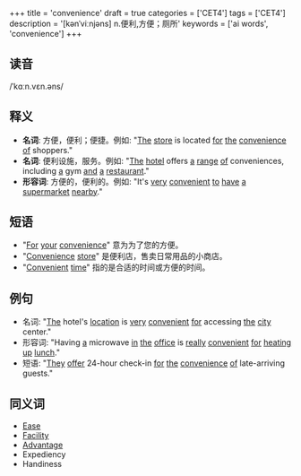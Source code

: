 +++
title = 'convenience'
draft = true
categories = ['CET4']
tags = ['CET4']
description = '[kənˈviːnjəns] n.便利,方便；厕所'
keywords = ['ai words', 'convenience']
+++

## 读音
/ˈkɑːn.vɛn.əns/

## 释义
- **名词**: 方便，便利；便捷。例如: "[The](/post/the/) [store](/post/store/) is located [for](/post/for/) [the](/post/the/) [convenience](/post/convenience/) [of](/post/of/) shoppers."
- **名词**: 便利设施，服务。例如: "[The](/post/the/) [hotel](/post/hotel/) offers [a](/post/a/) [range](/post/range/) [of](/post/of/) conveniences, including [a](/post/a/) gym [and](/post/and/) [a](/post/a/) [restaurant](/post/restaurant/)."
- **形容词**: 方便的，便利的。例如: "It's [very](/post/very/) [convenient](/post/convenient/) [to](/post/to/) [have](/post/have/) [a](/post/a/) [supermarket](/post/supermarket/) [nearby](/post/nearby/)."

## 短语
- "[For](/post/for/) [your](/post/your/) [convenience](/post/convenience/)" 意为为了您的方便。
- "[Convenience](/post/convenience/) [store](/post/store/)" 是便利店，售卖日常用品的小商店。
- "[Convenient](/post/convenient/) [time](/post/time/)" 指的是合适的时间或方便的时间。

## 例句
- 名词: "[The](/post/the/) hotel's [location](/post/location/) is [very](/post/very/) [convenient](/post/convenient/) [for](/post/for/) accessing [the](/post/the/) [city](/post/city/) center."
- 形容词: "Having [a](/post/a/) microwave [in](/post/in/) [the](/post/the/) [office](/post/office/) is [really](/post/really/) [convenient](/post/convenient/) [for](/post/for/) [heating](/post/heating/) [up](/post/up/) [lunch](/post/lunch/)."
- 短语: "[They](/post/they/) [offer](/post/offer/) 24-hour check-in [for](/post/for/) [the](/post/the/) [convenience](/post/convenience/) [of](/post/of/) late-arriving guests."

## 同义词
- [Ease](/post/ease/)
- [Facility](/post/facility/)
- [Advantage](/post/advantage/)
- Expediency
- Handiness
